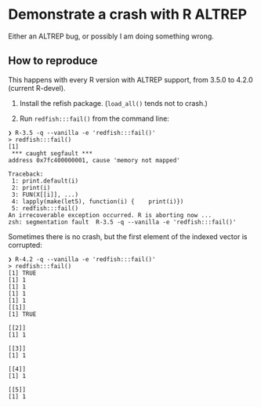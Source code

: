 
# Demonstrate a crash with R ALTREP

Either an ALTREP bug, or possibly I am doing something wrong.

## How to reproduce

This happens with every R version with ALTREP support, from 3.5.0 to
4.2.0 (current R-devel).

1. Install the refish package. (`load_all()` tends not to crash.)

2. Run `redfish:::fail()` from the command line:

```
❯ R-3.5 -q --vanilla -e 'redfish:::fail()'
> redfish:::fail()
[1]
 *** caught segfault ***
address 0x7fc400000001, cause 'memory not mapped'

Traceback:
 1: print.default(i)
 2: print(i)
 3: FUN(X[[i]], ...)
 4: lapply(make(let5), function(i) {    print(i)})
 5: redfish:::fail()
An irrecoverable exception occurred. R is aborting now ...
zsh: segmentation fault  R-3.5 -q --vanilla -e 'redfish:::fail()'
```

Sometimes there is no crash, but the first element of the indexed vector
is corrupted:

```
❯ R-4.2 -q --vanilla -e 'redfish:::fail()'
> redfish:::fail()
[1] TRUE
[1] 1
[1] 1
[1] 1
[1] 1
[[1]]
[1] TRUE

[[2]]
[1] 1

[[3]]
[1] 1

[[4]]
[1] 1

[[5]]
[1] 1
```
